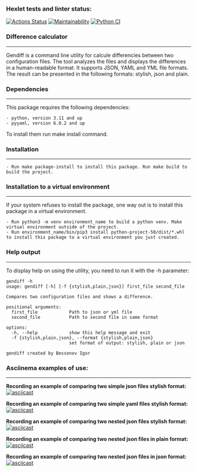 ### Hexlet tests and linter status:
[![Actions Status](https://github.com/iKogep23/python-project-50/actions/workflows/hexlet-check.yml/badge.svg)](https://github.com/iKogep23/python-project-50/actions)
[![Maintainability](https://api.codeclimate.com/v1/badges/97d4cbb0ee75dbc0acf2/maintainability)](https://codeclimate.com/github/iKogep23/python-project-50/maintainability)
[![Python CI](https://github.com/iKogep23/python-project-50/actions/workflows/pyci.yml/badge.svg)](https://github.com/iKogep23/python-project-50/actions/workflows/pyci.yml)

### Difference calculator
___
Gendiff is a command line utility for calcule differencies between two configuration files.
The tool analyzes the files and displays the differences in a human-readable format.
It supports JSON, YAML and YML file formats.
The result can be presented in the following formats: stylish, json and plain.

### Dependencies
___
This package requires the following dependencies:

    - python, version 3.11 and up
    - pyyaml, version 6.0.2 and up 

To install them run make install command.

### Installation
___
    - Run make package-install to install this package. Run make build to build the project.

### Installation to a virtual environment
___
If your system refuses to install the package, one way out is to install this package in a virtual environment.

    - Run python3 -m venv environment_name to build a python venv. Make virtual environment outside of the project.
    - Run environment_name/bin/pip3 install python-project-50/dist/*.whl to install this package to a virtual environment you just created.

### Help output
___
To display help on using the utility, you need to run it with the -h parameter:
```
gendiff -h
usage: gendiff [-h] [-f {stylish,plain,json}] first_file second_file

Compares two configuration files and shows a difference.

positional arguments:
  first_file            Path to json or yml file
  second_file           Path to second file in same format

options:
  -h, --help            show this help message and exit
  -f {stylish,plain,json}, --format {stylish,plain,json}
                        set format of output: stylish, plain or json

gendiff created by Bessonov Igor
```

### Asciinema examples of use:
___
**Recording an example of comparing two simple json files stylish format:**
[![asciicast](https://asciinema.org/a/4HtEexWL25M1NnNP8vH4K6PPx.svg)](https://asciinema.org/a/4HtEexWL25M1NnNP8vH4K6PPx)

**Recording an example of comparing two simple yaml files stylish format:**
[![asciicast](https://asciinema.org/a/w0OBblPKDW1n1tbCr236vA3fi.svg)](https://asciinema.org/a/w0OBblPKDW1n1tbCr236vA3fi)

**Recording an example of comparing two nested json files stylish format:**
[![asciicast](https://asciinema.org/a/GJySB1OdDZ1ET3LmL5EtS7dN9.svg)](https://asciinema.org/a/GJySB1OdDZ1ET3LmL5EtS7dN9)

**Recording an example of comparing two nested json files in plain format:**
[![asciicast](https://asciinema.org/a/L4dFPH8WyuxQ1U7Ja1F9TU1fz.svg)](https://asciinema.org/a/L4dFPH8WyuxQ1U7Ja1F9TU1fz)

**Recording an example of comparing two nested json files in json format:**
[![asciicast](https://asciinema.org/a/yU2zsIVDNUr8jRxfcuw8c4nJC.svg)](https://asciinema.org/a/yU2zsIVDNUr8jRxfcuw8c4nJC)
